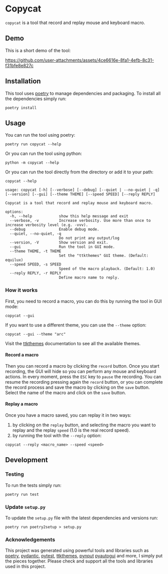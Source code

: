 # Copycat

`copycat` is a tool that record and replay mouse and keyboard macro.

## Demo

This is a short demo of the tool:

https://github.com/user-attachments/assets/4ce6616e-8fa1-4efb-8c31-f31bfe8e827c

## Installation

This tool uses [poetry](https://python-poetry.org/) to manage dependencies and packaging. To install all the
dependencies simply run:

``` shell
poetry install
```

[//]: # (### Installation using pip &#40;Coming soon&#41;)

[//]: # ()

[//]: # (You can install the tool using pip:)

[//]: # ()

[//]: # ()

[//]: # (``` shell)

[//]: # ()

[//]: # (pip install copycat)

[//]: # ()

[//]: # (```)

[//]: # ()

[//]: # ()

[//]: # (### Installation using AUR &#40;Coming soon&#41;)

[//]: # ()

[//]: # (If you are using an Arch-based distribution, you can install the tool using the AUR package:)

[//]: # ()

[//]: # ()

[//]: # (``` shell)

[//]: # ()

[//]: # (yay -S copycat)

[//]: # ()

[//]: # (```)

## Usage

You can run the tool using poetry:

``` shell
poetry run copycat --help
```

Or you can run the tool using python:

``` shell
python -m copycat --help
```

Or you can run the tool directly from the directory or add it to your path:

``` shell
copycat --help
```

```shell
usage: copycat [-h] [--verbose] [--debug] [--quiet | --no-quiet | -q] [--version] [--gui] [--theme THEME] [--speed SPEED] [--reply REPLY]

Copycat is a tool that record and replay mouse and keyboard macro.

options:
  -h, --help            show this help message and exit
  --verbose, -v         Increase verbosity. Use more than once to increase verbosity level (e.g. -vvv).
  --debug               Enable debug mode.
  --quiet, --no-quiet, -q
                        Do not print any output/log
  --version, -V         Show version and exit.
  --gui                 Run the tool in GUI mode.
  --theme THEME, -t THEME
                        Set the "ttkthemes" GUI theme. (Default: equilux)
  --speed SPEED, -s SPEED
                        Speed of the macro playback. (Default: 1.0)
  --reply REPLY, -r REPLY
                        Define macro name to reply.
```

### How it works

First, you need to record a macro, you can do this by running the tool in GUI mode:

``` shell
copycat --gui
```

If you want to use a different theme, you can use the `--theme` option:

``` shell
copycat --gui --theme "arc"
```

Visit the [ttkthemes](https://ttkthemes.readthedocs.io/en/latest/themes.html) documentation to see all the available
themes.

#### Record a macro

Then you can record a macro by clicking the `record` button. Once you start recording, the GUI will hide so you can
perform any mouse and keyboard actions.
In every moment, press the `ESC` key to `pause` the recording.
You can resume the recording pressing again the `record` button, or you can complete the record process and save the
macro by clicking on the `save` button.
Select the name of the macro and click on the `save` button.

#### Replay a macro

Once you have a macro saved, you can replay it in two ways:

1. by clicking on the `replay` button, and selecting the macro you want to replay and the replay `speed` (1.0 is the
   real record speed).
2. by running the tool with the `--reply` option:

``` shell
copycat --reply <macro_name> --speed <speed>
```

## Development

### Testing

To run the tests simply run:

``` shell
poetry run test
```

### Update `setup.py`

To update the `setup.py` file with the latest dependencies and versions run:

``` shell
poetry run poetry2setup > setup.py
```

### Acknowledgements

This project was generated using powerful tools and libraries such as [poetry](https://python-poetry.org/),
[pydantic](https://docs.pydantic.dev/latest/), [pytest](https://docs.pytest.org/en/stable/), [ttkthemes](https://ttkthemes.readthedocs.io/en/latest/authors.html), [pynput](https://pynput.readthedocs.io/en/latest/) [pyautogui](https://pyautogui.readthedocs.io/en/latest/)
and more, I simply put the pieces together. Please check and support all the tools and libraries used in this project.
